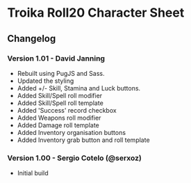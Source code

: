 # Troika Roll20 Character Sheet
## Changelog
### Version 1.01 - David Janning
- Rebuilt using PugJS and Sass.
- Updated the styling
- Added +/- Skill, Stamina and Luck buttons.
- Added Skill/Spell roll modifier
- Added Skill/Spell roll template
- Added 'Success' record checkbox
- Added Weapons roll modifier
- Added Damage roll template
- Added Inventory organisation buttons
- Added Inventory grab button and roll template
### Version 1.00 - Sergio Cotelo  (@serxoz)
- Initial build
